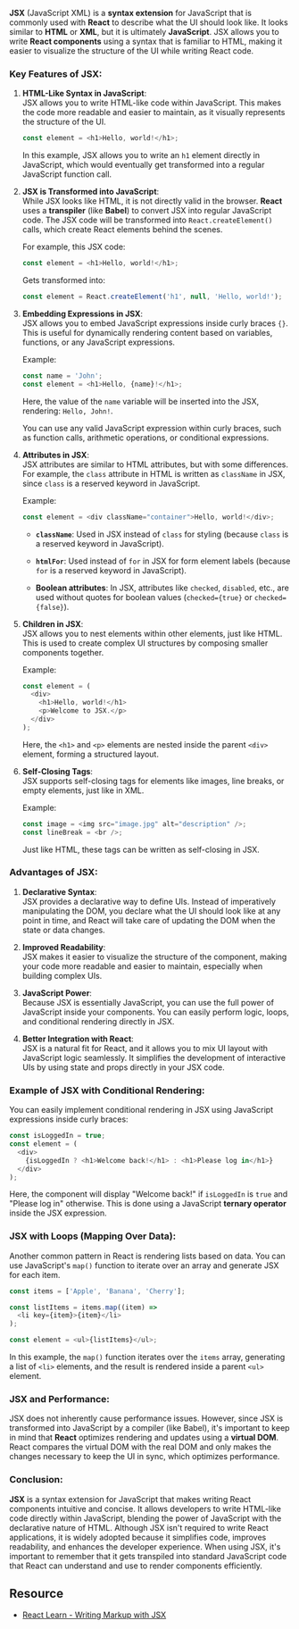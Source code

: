 **JSX** (JavaScript XML) is a **syntax extension** for JavaScript that is commonly used with **React** to describe what the UI should look like. It looks similar to **HTML** or **XML**, but it is ultimately **JavaScript**. JSX allows you to write **React components** using a syntax that is familiar to HTML, making it easier to visualize the structure of the UI while writing React code.

### Key Features of JSX:

1. **HTML-Like Syntax in JavaScript**:  
    JSX allows you to write HTML-like code within JavaScript. This makes the code more readable and easier to maintain, as it visually represents the structure of the UI.
    
    ```javascript
    const element = <h1>Hello, world!</h1>;
    ```
    
    In this example, JSX allows you to write an `h1` element directly in JavaScript, which would eventually get transformed into a regular JavaScript function call.
    
2. **JSX is Transformed into JavaScript**:  
    While JSX looks like HTML, it is not directly valid in the browser. **React** uses a **transpiler** (like **Babel**) to convert JSX into regular JavaScript code. The JSX code will be transformed into `React.createElement()` calls, which create React elements behind the scenes.
    
    For example, this JSX code:
    
    ```javascript
    const element = <h1>Hello, world!</h1>;
    ```
    
    Gets transformed into:
    
    ```javascript
    const element = React.createElement('h1', null, 'Hello, world!');
    ```
    
3. **Embedding Expressions in JSX**:  
    JSX allows you to embed JavaScript expressions inside curly braces `{}`. This is useful for dynamically rendering content based on variables, functions, or any JavaScript expressions.
    
    Example:
    
    ```javascript
    const name = 'John';
    const element = <h1>Hello, {name}!</h1>;
    ```
    
    Here, the value of the `name` variable will be inserted into the JSX, rendering: `Hello, John!`.
    
    You can use any valid JavaScript expression within curly braces, such as function calls, arithmetic operations, or conditional expressions.
    
4. **Attributes in JSX**:  
    JSX attributes are similar to HTML attributes, but with some differences. For example, the `class` attribute in HTML is written as `className` in JSX, since `class` is a reserved keyword in JavaScript.
    
    Example:
    
    ```javascript
    const element = <div className="container">Hello, world!</div>;
    ```
    
    - **`className`**: Used in JSX instead of `class` for styling (because `class` is a reserved keyword in JavaScript).
        
    - **`htmlFor`**: Used instead of `for` in JSX for form element labels (because `for` is a reserved keyword in JavaScript).
        
    - **Boolean attributes**: In JSX, attributes like `checked`, `disabled`, etc., are used without quotes for boolean values (`checked={true}` or `checked={false}`).
        
5. **Children in JSX**:  
    JSX allows you to nest elements within other elements, just like HTML. This is used to create complex UI structures by composing smaller components together.
    
    Example:
    
    ```javascript
    const element = (
      <div>
        <h1>Hello, world!</h1>
        <p>Welcome to JSX.</p>
      </div>
    );
    ```
    
    Here, the `<h1>` and `<p>` elements are nested inside the parent `<div>` element, forming a structured layout.
    
6. **Self-Closing Tags**:  
    JSX supports self-closing tags for elements like images, line breaks, or empty elements, just like in XML.
    
    Example:
    
    ```javascript
    const image = <img src="image.jpg" alt="description" />;
    const lineBreak = <br />;
    ```
    
    Just like HTML, these tags can be written as self-closing in JSX.
    

### Advantages of JSX:

1. **Declarative Syntax**:  
    JSX provides a declarative way to define UIs. Instead of imperatively manipulating the DOM, you declare what the UI should look like at any point in time, and React will take care of updating the DOM when the state or data changes.
    
2. **Improved Readability**:  
    JSX makes it easier to visualize the structure of the component, making your code more readable and easier to maintain, especially when building complex UIs.
    
3. **JavaScript Power**:  
    Because JSX is essentially JavaScript, you can use the full power of JavaScript inside your components. You can easily perform logic, loops, and conditional rendering directly in JSX.
    
4. **Better Integration with React**:  
    JSX is a natural fit for React, and it allows you to mix UI layout with JavaScript logic seamlessly. It simplifies the development of interactive UIs by using state and props directly in your JSX code.
    

### Example of JSX with Conditional Rendering:

You can easily implement conditional rendering in JSX using JavaScript expressions inside curly braces:

```javascript
const isLoggedIn = true;
const element = (
  <div>
    {isLoggedIn ? <h1>Welcome back!</h1> : <h1>Please log in</h1>}
  </div>
);
```

Here, the component will display "Welcome back!" if `isLoggedIn` is `true` and "Please log in" otherwise. This is done using a JavaScript **ternary operator** inside the JSX expression.

### JSX with Loops (Mapping Over Data):

Another common pattern in React is rendering lists based on data. You can use JavaScript's `map()` function to iterate over an array and generate JSX for each item.

```javascript
const items = ['Apple', 'Banana', 'Cherry'];

const listItems = items.map((item) =>
  <li key={item}>{item}</li>
);

const element = <ul>{listItems}</ul>;
```

In this example, the `map()` function iterates over the `items` array, generating a list of `<li>` elements, and the result is rendered inside a parent `<ul>` element.

### JSX and Performance:

JSX does not inherently cause performance issues. However, since JSX is transformed into JavaScript by a compiler (like Babel), it's important to keep in mind that **React** optimizes rendering and updates using a **virtual DOM**. React compares the virtual DOM with the real DOM and only makes the changes necessary to keep the UI in sync, which optimizes performance.

### Conclusion:

**JSX** is a syntax extension for JavaScript that makes writing React components intuitive and concise. It allows developers to write HTML-like code directly within JavaScript, blending the power of JavaScript with the declarative nature of HTML. Although JSX isn't required to write React applications, it is widely adopted because it simplifies code, improves readability, and enhances the developer experience. When using JSX, it's important to remember that it gets transpiled into standard JavaScript code that React can understand and use to render components efficiently.

## Resource
- [React Learn - Writing Markup with JSX](https://react.dev/learn/writing-markup-with-jsx)
